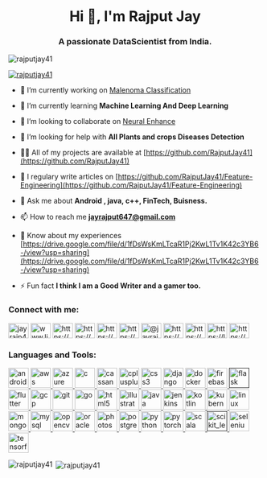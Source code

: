 <h1 align="center">Hi 👋, I'm Rajput Jay</h1>
<h3 align="center">A passionate DataScientist from India.</h3>

<p align="left"> <img src="https://komarev.com/ghpvc/?username=rajputjay41&label=Profile%20views&color=0e75b6&style=flat" alt="rajputjay41" /> </p>

<p align="left"> <a href="https://github.com/ryo-ma/github-profile-trophy"><img src="https://github-profile-trophy.vercel.app/?username=RajputJay41" alt="rajputjay41" /></a> </p>


- 🔭 I’m currently working on [Malenoma Classification](https://github.com/RajputJay41/Malenoma--classification)

- 🌱 I’m currently learning **Machine Learning And Deep Learning**

- 👯 I’m looking to collaborate on [Neural Enhance](https://github.com/alexjc/neural-enhance)

- 🤝 I’m looking for help with **All Plants and crops Diseases Detection**

- 👨‍💻 All of my projects are available at [https://github.com/RajputJay41](https://github.com/RajputJay41)

- 📝 I regulary write articles on [https://github.com/RajputJay41/Feature-Engineering](https://github.com/RajputJay41/Feature-Engineering)

- 💬 Ask me about **Android , java, c++, FinTech, Buisness.**

- 📫 How to reach me **jayrajput647@gmail.com**

- 📄 Know about my experiences [https://drive.google.com/file/d/1fDsWsKmLTcaR1Pj2KwL1Tv1K42c3YB6-/view?usp=sharing](https://drive.google.com/file/d/1fDsWsKmLTcaR1Pj2KwL1Tv1K42c3YB6-/view?usp=sharing)

- ⚡ Fun fact **I think I am a Good Writer and a gamer too.**

<p align="left">
<h3 align="left">Connect with me:</h3>
<a href="https://twitter.com/jayrajp41594508" target="blank"><img align="center" src="https://cdn.jsdelivr.net/npm/simple-icons@3.0.1/icons/twitter.svg" alt="jayrajp41594508" height="30" width="40" /></a>
<a href="https://linkedin.com/in/www.linkedin.com/in/jay-rajput-4bb13116b" target="blank"><img align="center" src="https://cdn.jsdelivr.net/npm/simple-icons@3.0.1/icons/linkedin.svg" alt="www.linkedin.com/in/jay-rajput-4bb13116b" height="30" width="40" /></a>
<a href="https://stackoverflow.com/users/https://stackoverflow.com/users/13362000/jay-rajput" target="blank"><img align="center" src="https://cdn.jsdelivr.net/npm/simple-icons@3.0.1/icons/stackoverflow.svg" alt="https://stackoverflow.com/users/13362000/jay-rajput" height="30" width="40" /></a>
<a href="https://kaggle.com/https://www.kaggle.com/skywalkergaming" target="blank"><img align="center" src="https://cdn.jsdelivr.net/npm/simple-icons@3.0.1/icons/kaggle.svg" alt="https://www.kaggle.com/skywalkergaming" height="30" width="40" /></a>
<a href="https://instagram.com/https://www.instagram.com/intelligencesio_ds" target="blank"><img align="center" src="https://cdn.jsdelivr.net/npm/simple-icons@3.0.1/icons/instagram.svg" alt="https://www.instagram.com/intelligencesio_ds" height="30" width="40" /></a>
<a href="https://www.behance.net/https://www.behance.net/jayrajput2" target="blank"><img align="center" src="https://cdn.jsdelivr.net/npm/simple-icons@3.0.1/icons/behance.svg" alt="https://www.behance.net/jayrajput2" height="30" width="40" /></a>
<a href="https://medium.com/@jayrajput647" target="blank"><img align="center" src="https://cdn.jsdelivr.net/npm/simple-icons@3.0.1/icons/medium.svg" alt="@jayrajput647" height="30" width="40" /></a>
<a href="https://www.youtube.com/c/https://www.youtube.com/channel/all about ai and gaming" target="blank"><img align="center" src="https://cdn.jsdelivr.net/npm/simple-icons@3.0.1/icons/youtube.svg" alt="https://www.youtube.com/channel/all about ai and gaming" height="30" width="40" /></a>
<a href="https://www.codechef.com/users/https://www.codechef.com/jay_647" target="blank"><img align="center" src="https://cdn.jsdelivr.net/npm/simple-icons@3.1.0/icons/codechef.svg" alt="https://www.codechef.com/jay_647" height="30" width="40" /></a>
<a href="https://www.leetcode.com/https://leetcode.com/jayrajput647/" target="blank"><img align="center" src="https://cdn.jsdelivr.net/npm/simple-icons@3.0.1/icons/leetcode.svg" alt="https://leetcode.com/jayrajput647/" height="30" width="40" /></a>
<a href="https://auth.geeksforgeeks.org/user/https://auth.geeksforgeeks.org/user/jayrajput647" target="blank"><img align="center" src="https://cdn.jsdelivr.net/npm/simple-icons@3.0.1/icons/geeksforgeeks.svg" alt="https://auth.geeksforgeeks.org/user/jayrajput647" height="30" width="40" /></a>
</p>

<h3 align="left">Languages and Tools:</h3>
<p align="left"> <a href="https://developer.android.com" target="_blank"> <img src="https://devicons.github.io/devicon/devicon.git/icons/android/android-original-wordmark.svg" alt="android" width="40" height="40"/> </a> <a href="https://aws.amazon.com" target="_blank"> <img src="https://devicons.github.io/devicon/devicon.git/icons/amazonwebservices/amazonwebservices-original-wordmark.svg" alt="aws" width="40" height="40"/> </a> <a href="https://azure.microsoft.com/en-in/" target="_blank"> <img src="https://www.vectorlogo.zone/logos/microsoft_azure/microsoft_azure-icon.svg" alt="azure" width="40" height="40"/> </a> <a href="https://www.cprogramming.com/" target="_blank"> <img src="https://devicons.github.io/devicon/devicon.git/icons/c/c-original.svg" alt="c" width="40" height="40"/> </a> <a href="https://cassandra.apache.org/" target="_blank"> <img src="https://www.vectorlogo.zone/logos/apache_cassandra/apache_cassandra-icon.svg" alt="cassandra" width="40" height="40"/> </a> <a href="https://www.w3schools.com/cpp/" target="_blank"> <img src="https://devicons.github.io/devicon/devicon.git/icons/cplusplus/cplusplus-original.svg" alt="cplusplus" width="40" height="40"/> </a> <a href="https://www.w3schools.com/css/" target="_blank"> <img src="https://devicons.github.io/devicon/devicon.git/icons/css3/css3-original-wordmark.svg" alt="css3" width="40" height="40"/> </a> <a href="https://www.djangoproject.com/" target="_blank"> <img src="https://devicons.github.io/devicon/devicon.git/icons/django/django-original.svg" alt="django" width="40" height="40"/> </a> <a href="https://www.docker.com/" target="_blank"> <img src="https://devicons.github.io/devicon/devicon.git/icons/docker/docker-original-wordmark.svg" alt="docker" width="40" height="40"/> </a> <a href="https://firebase.google.com/" target="_blank"> <img src="https://www.vectorlogo.zone/logos/firebase/firebase-icon.svg" alt="firebase" width="40" height="40"/> </a> <a href="" target="_blank"> <img src="https://www.vectorlogo.zone/logos/pocoo_flask/pocoo_flask-icon.svg" alt="flask" width="40" height="40"/> </a> <a href="https://flutter.dev" target="_blank"> <img src="https://www.vectorlogo.zone/logos/flutterio/flutterio-icon.svg" alt="flutter" width="40" height="40"/> </a> <a href="https://cloud.google.com" target="_blank"> <img src="https://www.vectorlogo.zone/logos/google_cloud/google_cloud-icon.svg" alt="gcp" width="40" height="40"/> </a> <a href="https://git-scm.com/" target="_blank"> <img src="https://www.vectorlogo.zone/logos/git-scm/git-scm-icon.svg" alt="git" width="40" height="40"/> </a> <a href="https://golang.org" target="_blank"> <img src="https://devicons.github.io/devicon/devicon.git/icons/go/go-original.svg" alt="go" width="40" height="40"/> </a> <a href="https://www.w3.org/html/" target="_blank"> <img src="https://devicons.github.io/devicon/devicon.git/icons/html5/html5-original-wordmark.svg" alt="html5" width="40" height="40"/> </a> <a href="https://www.adobe.com/in/products/illustrator.html" target="_blank"> <img src="https://www.vectorlogo.zone/logos/adobe_illustrator/adobe_illustrator-icon.svg" alt="illustrator" width="40" height="40"/> </a> <a href="https://www.java.com" target="_blank"> <img src="https://devicons.github.io/devicon/devicon.git/icons/java/java-original-wordmark.svg" alt="java" width="40" height="40"/> </a> <a href="https://www.jenkins.io" target="_blank"> <img src="https://www.vectorlogo.zone/logos/jenkins/jenkins-icon.svg" alt="jenkins" width="40" height="40"/> </a> <a href="https://kotlinlang.org" target="_blank"> <img src="https://www.vectorlogo.zone/logos/kotlinlang/kotlinlang-icon.svg" alt="kotlin" width="40" height="40"/> </a> <a href="https://kubernetes.io" target="_blank"> <img src="https://www.vectorlogo.zone/logos/kubernetes/kubernetes-icon.svg" alt="kubernetes" width="40" height="40"/> </a> <a href="https://www.linux.org/" target="_blank"> <img src="https://devicons.github.io/devicon/devicon.git/icons/linux/linux-original.svg" alt="linux" width="40" height="40"/> </a> <a href="https://www.mongodb.com/" target="_blank"> <img src="https://devicons.github.io/devicon/devicon.git/icons/mongodb/mongodb-original-wordmark.svg" alt="mongodb" width="40" height="40"/> </a> <a href="https://www.mysql.com/" target="_blank"> <img src="https://devicons.github.io/devicon/devicon.git/icons/mysql/mysql-original-wordmark.svg" alt="mysql" width="40" height="40"/> </a> <a href="https://opencv.org/" target="_blank"> <img src="https://www.vectorlogo.zone/logos/opencv/opencv-icon.svg" alt="opencv" width="40" height="40"/> </a> <a href="https://www.oracle.com/" target="_blank"> <img src="https://devicons.github.io/devicon/devicon.git/icons/oracle/oracle-original.svg" alt="oracle" width="40" height="40"/> </a> <a href="https://www.photoshop.com/en" target="_blank"> <img src="https://devicons.github.io/devicon/devicon.git/icons/photoshop/photoshop-plain.svg" alt="photoshop" width="40" height="40"/> </a> <a href="https://www.postgresql.org" target="_blank"> <img src="https://devicons.github.io/devicon/devicon.git/icons/postgresql/postgresql-original-wordmark.svg" alt="postgresql" width="40" height="40"/> </a> <a href="https://www.python.org" target="_blank"> <img src="https://devicons.github.io/devicon/devicon.git/icons/python/python-original.svg" alt="python" width="40" height="40"/> </a> <a href="https://pytorch.org/" target="_blank"> <img src="https://www.vectorlogo.zone/logos/pytorch/pytorch-icon.svg" alt="pytorch" width="40" height="40"/> </a> <a href="https://www.scala-lang.org" target="_blank"> <img src="https://devicons.github.io/devicon/devicon.git/icons/scala/scala-original-wordmark.svg" alt="scala" width="40" height="40"/> </a> <a href="" target="_blank"> <img src="https://upload.wikimedia.org/wikipedia/commons/0/05/Scikit_learn_logo_small.svg" alt="scikit_learn" width="40" height="40"/> </a> <a href="https://www.selenium.dev" target="_blank"> <img src="https://raw.githubusercontent.com/detain/svg-logos/780f25886640cef088af994181646db2f6b1a3f8/svg/selenium-logo.svg" alt="selenium" width="40" height="40"/> </a> <a href="https://www.tensorflow.org" target="_blank"> <img src="https://www.vectorlogo.zone/logos/tensorflow/tensorflow-icon.svg" alt="tensorflow" width="40" height="40"/> </a> </p>

<p><img align="left" src="https://github-readme-stats.vercel.app/api/top-langs/?username=rajputjay41&layout=compact" alt="rajputjay41" /></p>

<p>&nbsp;<img align="center" src="https://github-readme-stats.vercel.app/api?username=rajputjay41&show_icons=true" alt="rajputjay41" /></p>

